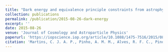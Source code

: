 ```yaml
---
title: "Dark energy and equivalence principle constraints from astrophysical tests of the stability of the fine-structure constant"
collection: publications
permalink: /publication/2015-08-26-dark-energy
excerpt: ''
date: 2015-08-26
venue: 'Journal of Cosmology and Astroparticle Physics'
paperurl: 'https://iopscience.iop.org/article/10.1088/1475-7516/2015/08/047'
citation: 'Martins, C. J. A. P., Pinho, A. M. M., Alves, R. F. C., Pino, M., Rocha, C. I. S. A., & von Wietersheim, M. (2015). Dark energy and equivalence principle constraints from astrophysical tests of the stability of the fine-structure constant. Journal of Cosmology and Astroparticle Physics, 2015(08), 047.'
---
```

